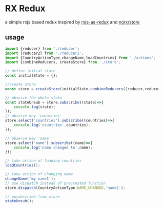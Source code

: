 # RX Redux

a simple rxjs based redux inspired by [rxjs-as-redux](https://github.com/ryardley/rxjs-as-redux) and [ngrx/store](https://github.com/ngrx/store)


## usage

```ts
import {reducer} from './reducer';
import {reducer2} from './reducer2';
import {CountryActionType,changeName,loadCountries} from './actions';
import {combineReducers, createStore} from './store';

// define initial state
const initialState = {};

//create store
const store = createStore(initialState,combineReducers([reducer,reducer2]));

// observe the whole state
const stateUnsub = store.subscribe((state)=>{
	console.log(state);
});
// observe key 'countries'
store.select('countries').subscribe((countries)=>{
	console.log('countries',countries);
});

// observe key 'name'
store.select('name').subscribe((name)=>{
	console.log('name changed to',name);
});

// take action of loading countries
loadCountries();

// take action of changing name
changeName('my name1');
// use dispatch instead of precreated function
store.dispatch(CountryActionType.NAME_CHANGED,'name1');

// unsubscribe from store
stateUnsub();
```
